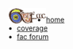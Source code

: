 <img src="kells-fac.svg" style="float:left;height:2.2em;margin-left:.5em;" alt="Fac"/>

* [home](index.html)
* [coverage](coverage.html)
* [fac forum](https://groups.google.com/forum/#!forum/fac-users)

